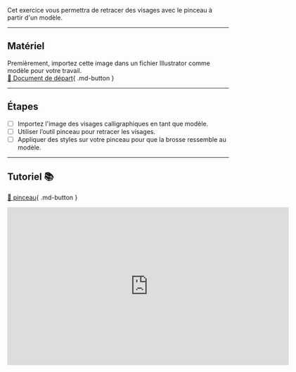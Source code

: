 Cet exercice vous permettra de retracer des visages avec le pinceau à partir d'un modèle.   
***  


## Matériel

Premièrement, importez cette image dans un fichier Illustrator comme modèle pour votre travail.   
[📁 Document de départ](https://cmontmorency365.sharepoint.com/:i:/s/TIM-582214-Animation2d77/ETyiwKt5n_dNnbMV-cqBO30Btb73HIOFm92_MZQ1A0akFw?e=BMZLrd){ .md-button }   <br>

***  

## Étapes

- [ ] Importez l'image des visages calligraphiques en tant que modèle.
- [ ] Utiliser l’outil pinceau pour retracer les visages.
- [ ] Appliquer des styles sur votre pinceau pour que la brosse ressemble au modèle.

***  

## Tutoriel 📚
[📁 pinceau](https://cmontmorency365.sharepoint.com/:v:/s/TIM-582214-Animation2d77/EeAcTCH7CUZKk6CTkwhG8-8B371RWYGBXqiUseW9LAPJlw?e=RSCgQ1){ .md-button }   <br>

<iframe src="https://cmontmorency365.sharepoint.com/sites/TIM-582214-Animation2d77/_layouts/15/embed.aspx?UniqueId=214c1ce0-09fb-4a46-93a0-93930846f3ef&embed=%7B%22ust%22%3Atrue%2C%22hv%22%3A%22CopyEmbedCode%22%7D&referrer=StreamWebApp&referrerScenario=EmbedDialog.Create" width="640" height="360" frameborder="0" scrolling="no" allowfullscreen title="01_outil_pinceau.mp4"></iframe>
